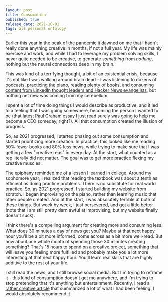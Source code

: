 ```yaml
---
layout: post
title: Consumption
published: true
release_date: 2021-10-01
tags: all personal ontology
---
```


Earlier this year in the peak of the pandemic it dawned on me that I hadn't really done anything creative in months, if not a full year. My life was mainly exercise and work, and while I had to leverage my problem solving skills, I never quite needed to be creative, to generate *something* from *nothing*, nothing but the neural connections deep in my brain.  <!--excerpt--> 

This was kind of a terrifying thought, a bit of an existential crisis, because it's not like I was walking around brain dead - I was listening to dozens of podcasts, practicing the piano, reading plenty of books, and [consuming content from LinkedIn thought leaders and Hacker News evangelists](https://durmonski.com/life-advice/following-people-online-is-dangerous/), but nothing net new was coming from my cerebellum. 

I spent a lot of time doing things I would describe as productive, and it led to a feeling that I was going somewhere, becoming the person I wanted to be (that latest [Paul Graham](http://paulgraham.com/hwh.html) essay I just read surely was going to help me become a CEO someday, right?). All that consumption created the illusion of progress.

So, as 2021 progressed, I started phasing out some consumption and started prioritizing more creation. In practice, this looked like me reading 50% fewer books and 80% less news, while trying to make sure that I was getting a few "creative reps" in every day. At the start, what counted as a rep literally did not matter. The goal was to get more practice flexing my creative muscles.

The epiphany reminded me of a lesson I learned in college. Around my sophomore year, I realized that reading the textbook was about a tenth as efficient as doing practice problems. There is no substitute for real world practice.  So, as 2021 progressed, I started building my website from scratch. I began improvising on the piano, rather than learning music that other people created. And at the start, I was absolutely terrible at both of these things. But week by week, I just persevered, and got a little better (note that I am still pretty darn awful at improvising, but my website finally doesn't suck).

I think there's a compelling argument for creating more and consuming less. What does 30 minutes a day of news get you? Maybe at that next happy hour you'll be a bit more informed, come across as a bit more well-read. But how about one whole month of spending those 30 minutes creating something? That's 15 hours to spend on a creative project, something that will leave you feeling more fulfilled and probably make you a lot more interesting at that next happy hour. You'll learn real skills that are highly additive to the rest of your life. 

I still read the news, and I still browse social media. But I'm trying to reframe it - this kind of consumption doesn't get me anywhere, and I'm trying to stop pretending that it's anything but entertainment. Recently, I read a [rather creative article](https://blog.tjcx.me/p/consume-less-create-more) that summarized a lot of what I had been feeling. I would absolutely recommend it.